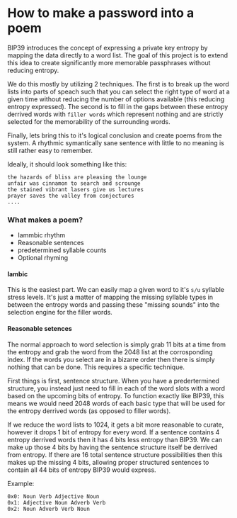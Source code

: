 # How to make a password into a poem
BIP39 introduces the concept of expressing a private key entropy by mapping the data directly to a word list. The goal of this project is to extend this idea to create significantly more memorable passphrases without reducing entropy.

We do this mostly by utilizing 2 techniques. The first is to break up the word lists into parts of speach such that you can select the right type of word at a given time without reducing the number of options available (this reducing entropy expressed). The second is to fill in the gaps between these entropy derrived words with `filler words` which represent nothing and are strictly selected for the memorability of the surrounding words.

Finally, lets bring this to it's logical conclusion and create poems from the system. A rhythmic symantically sane sentence with little to no meaning is still rather easy to remember.


Ideally, it should look something like this:
```
the hazards of bliss are pleasing the lounge
unfair was cinnamon to search and scrounge
the stained vibrant lasers give us lectures
prayer saves the valley from conjectures
....
```

### What makes a poem?
 * Iammbic rhythm
 * Reasonable sentences
 * predetermined syllable counts
 * Optional rhyming

#### Iambic
This is the easiest part. We can easily map a given word to it's `s/u` syllable stress levels. It's just a matter of mapping the missing syllable types in between the entropy words and passing these "missing sounds" into the selection engine for the filler words.

#### Reasonable setences
The normal approach to word selection is simply grab 11 bits at a time from the entropy and grab the word from the 2048 list at the corrosponding index. If the words you select are in a bizarre order then there is simply nothing that can be done. This requires a specific technique.

First things is first, sentence structure. When you have a predertermined structure, you instead just need to fill in each of the word slots with a word based on the upcoming bits of entropy. To function exactly like BIP39, this means we would need 2048 words of each basic type that will be used for the entropy derrived words (as opposed to filler words).

If we reduce the word lists to 1024, it gets a bit more reasonable to curate, however it drops 1 bit of entropy for every word. If a sentence contains 4 entropy derrived words then it has 4 bits less entropy than BIP39. We can make up those 4 bits by having the sentence structure itself be derrived from entropy. If there are 16 total sentence structure possibilities then this makes up the missing 4 bits, allowing proper structured sentences to contain all 44 bits of entropy BIP39 would express.

Example:
```
0x0: Noun Verb Adjective Noun
0x1: Adjective Noun Adverb Verb
0x2: Noun Adverb Verb Noun
```
